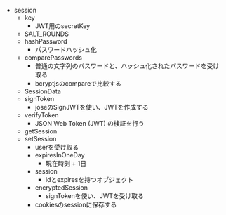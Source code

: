 - session
  - key
    - JWT用のsecretKey
  - SALT_ROUNDS
  - hashPassword
    - パスワードハッシュ化
  - comparePasswords
    - 普通の文字列のパスワードと、ハッシュ化されたパスワードを受け取る
    - bcryptjsのcompareで比較する
  - SessionData
  - signToken
    - joseのSignJWTを使い、JWTを作成する
  - verifyToken
    - JSON Web Token (JWT) の検証を行う
  - getSession
  - setSession
    - userを受け取る
    - expiresInOneDay
      - 現在時刻 + 1日
    - session
      - idとexpiresを持つオブジェクト
    - encryptedSession
      - signTokenを使い、JWTを受け取る
    - cookiesのsessionに保存する